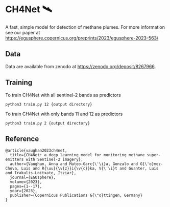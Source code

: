 # CH4Net 🛰️

A fast, simple model for detection of methane plumes. For more information see our paper at https://egusphere.copernicus.org/preprints/2023/egusphere-2023-563/

## Data
Data are available from zenodo at https://zenodo.org/deposit/8267966. 

## Training
To train CH4Net with all sentinel-2 bands as predictors
```
python3 train.py 12 {output directory}
```
To train CH4Net with only bands 11 and 12 as predictors
```
python3 train.py 2 {output directory}
```

## Reference
```
@article{vaughan2023ch4net,
  title={CH4Net: a deep learning model for monitoring methane super-emitters with Sentinel-2 imagery},
  author={Vaughan, Anna and Mateo-Garc{\'\i}a, Gonzalo and G{\'o}mez-Chova, Luis and R{\uu}{\v{z}}i{\v{c}}ka, V{\'\i}t and Guanter, Luis and Irakulis-Loitxate, Itziar},
  journal={EGUsphere},
  volume={2023},
  pages={1--17},
  year={2023},
  publisher={Copernicus Publications G{\"o}ttingen, Germany}
}
```
